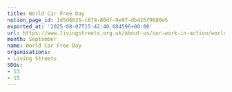 ```yaml
---
title: World Car Free Day
notion_page_id: 1d5d6625-c679-80df-9e97-db425f9680e5
exported_at: '2025-08-07T15:42:40.684596+00:00'
url: https://www.livingstreets.org.uk/about-us/our-work-in-action/world-car-free-day
month: September
name: World Car Free Day
organisations:
- Living Streets
SDGs:
- 13
- 15
---
```


